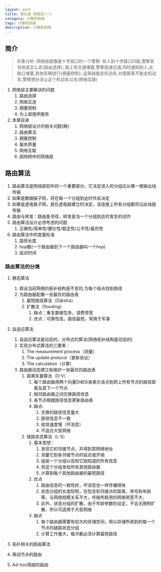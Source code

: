 ```yaml
---
layout: post
title: 第五章 网络层(一)
category: 计算机网络
tags: 计算机网络
description: 计算机网络
---
```


## 简介
> 形象分析: 网络层就像是十字路口的一个警察:
> 有人到十字路口问路,警察告诉他该怎么走(路由选择);
> 路上有交通堵塞,警察疏通交通,同时通知别人,此路口堵塞,其他车辆绕行(拥塞控制);
> 这条路能走机动车,对面那条不能走机动车,警察想办法让这个机动车过去(网络互联)

1. 网络层主要解决的问题
    1. 路由选择
    2. 网络互连
    3. 拥塞控制
    4. 为上层提供服务
2. 本章目录
    1. 网络层设计的相关问题(略)
    2. 路由算法
    3. 拥塞控制
    4. 服务质量
    5. 网络互联
    6. 因特网中的网络层
    
## 路由算法
1. 路由算法是网络层软件的一个重要部分，它决定进入的分组应从哪一根输出线传输
2. 如果是数据报子网，将在每一个分组到达时作此决定
3. 如果是虚电路子网，是在虚电路建立时决定，该连接上所有分组都将沿此线路传输
4. 路由与转发：路由是寻径，转发是当一个分组到达时发生的动作
5. 路由算法设计必须考虑的问题
    1. 正确性/简单性/健壮性/稳定性/公平性/最优性
6. 路由算法中的度量标准
    1. 路径长度
    2. hop数(一个路由器到下一个路由器叫一个hop)
    3. 延迟时间

### 路由算法的分类
1. 静态算法
    1. 假设当前网络的拓补结构是不变的,为每个结点找到路径
    2. 为路由器配置一张最优的路由表
        1. 最短路径算法（Dijkstra）
        2. 扩散法（flooding）
            1. 缺点：重复数据包多，浪费带宽 
            2. 优点：可靠性高，路径最短，常用于军事 
2. 自适应算法
    1. 自适应算法是动态的、分布式的算法(网络拓补结构是动态的)
    2. 实现分布式算法的三要素：
        1. The measurement process（测量）
        2. The update protocol（更新协议）
        3. The calculation（计算）
    3. 路由器动态建立和维护一张最优的路由表
        1. 距离矢量算法（D-V）
            1. 每个路由器用两个向量Di和Si来表示该点到网上所有节点的路径距离及其下一个节点
            2. 相邻路由器之间交换路径信息
            3. 各节点根据路径信息更新路由表  
            4. 缺点:
                1. 交换的路径信息量大
                2. 路径信息不一致
                3. 收敛速度慢（坏消息）
                4. 不适合大型网络
        2. 链路状态算法（L-S）
            1. 基本思想：
                1. 发现它的邻接节点，并得到其网络地址
                2. 测量它到各邻接节点的延迟或开销
                3. 组装一个分组以告知它刚知道的所有信息
                4. 将这个分组发给所有其他路由器
                5. 计算到每个其他路由器的最短路径
            2. 优点
                1. 路由信息的一致性好，坏消息也一样传播得快
                2. 状态分组的长度较短，仅包含到邻接点的距离、序号和年龄等，与网络规模关系不大，传输所耗用的网络带宽不大，
                3. 此外，状态分组的扩散，由于年龄参数的设定，不会无限制扩散，所以可适用于大型网络
            3. 缺点
                1. 每个路由器需要有较大的存储空间，用以存储所收到的每一个节点的链路状态分组
                2. 计算工作量大，每次都必须计算最短路径
3. 拓扑相关的路由算法
4. 移动节点的路由

5. Ad-hoc网络的路由

